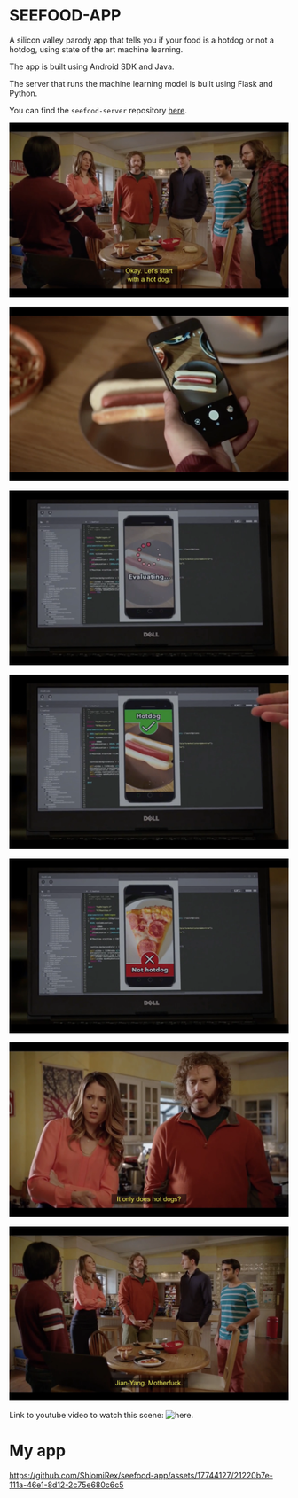 # SEEFOOD-APP

A silicon valley parody app that tells you if your food is a hotdog or not a hotdog, using state of the art machine learning.

The app is built using Android SDK and Java.

The server that runs the machine learning model is built using Flask and Python.

You can find the `seefood-server` repository [here](https://github.com/ShlomiRex/seefood-server).

![](README-resources/1.png)

![](README-resources/2.png)

![](README-resources/3.png)

![](README-resources/4.png)

![](README-resources/5.png)

![](README-resources/6.png)

![](README-resources/7.png)

Link to youtube video to watch this scene: ![here](https://www.youtube.com/watch?v=vIci3C4JkL0&t=57s).

# My app

https://github.com/ShlomiRex/seefood-app/assets/17744127/21220b7e-111a-46e1-8d12-2c75e680c6c5

